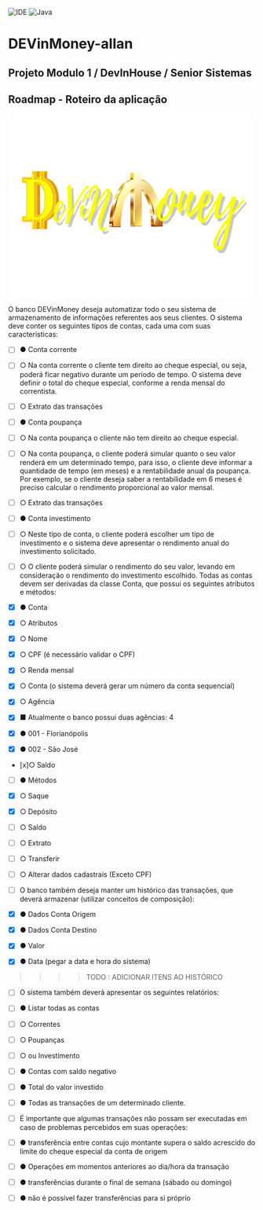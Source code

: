 ![IDE](https://img.shields.io/badge/Eclipse-2C2255?style=for-the-badge&logo=eclipse&logoColor=white)
![Java](https://img.shields.io/badge/Java-ED8B00?style=for-the-badge&logo=java&logoColor=white)

# DEVinMoney-allan

## Projeto Modulo 1 / DevInHouse / Senior Sistemas

## Roadmap - Roteiro da aplicação 

<p align="center">
        <a href="https://www.linkedin.com/in/all-an/">
        <img align="center" width="666" height="375"  src="/img/devinmoney-removebg-preview.png" />
</a>
</p>

O banco DEVinMoney deseja automatizar todo o seu sistema de armazenamento de informações referentes aos seus clientes. O sistema deve conter os seguintes tipos de contas, cada uma com suas características: 

- [ ] ● Conta corrente 
- [ ] ○ Na conta corrente o cliente tem direito ao cheque especial, ou seja, poderá ficar negativo durante um  período de tempo. O sistema deve definir o total do cheque especial, conforme a renda mensal do correntista. 
- [ ] ○ Extrato das transações 

- [ ] ● Conta poupança 
- [ ] ○ Na conta poupança o cliente não tem direito ao cheque especial. 
- [ ] ○ Na conta poupança, o cliente poderá simular quanto o seu valor renderá em um determinado tempo, para isso, o cliente deve informar a quantidade de tempo (em meses) e a rentabilidade anual da poupança. Por exemplo, se o cliente deseja saber a rentabilidade em 6 meses é preciso calcular o rendimento proporcional ao valor mensal. 
- [ ] ○ Extrato das transações 

- [ ] ● Conta investimento 
- [ ] ○ Neste tipo de conta, o cliente poderá escolher um tipo de investimento e o sistema deve apresentar o rendimento anual do investimento solicitado. 
- [ ] ○ O cliente poderá simular o rendimento do seu valor, levando em consideração o rendimento do investimento escolhido. Todas as contas devem ser derivadas da classe Conta, que possui os seguintes atributos e métodos: 

- [x] ● Conta 
- [x] ○ Atributos 
- [x] ○ Nome 
- [x] ○ CPF (é necessário validar o CPF) 
- [x] ○ Renda mensal 
- [x] ○ Conta (o sistema deverá gerar um número da conta sequencial) 
- [x] ○ Agência 
- [x] ■ Atualmente o banco possui duas agências: 4 
- [x] ● 001 - Florianópolis 
- [x] ● 002 - São José 
- [x]○ Saldo 

- [ ] ● Métodos 
- [x] ○ Saque 
- [x] ○ Depósito 
- [ ] ○ Saldo 
- [ ] ○ Extrato 
- [ ] ○ Transferir 
- [ ] ○ Alterar dados cadastrais (Exceto CPF) 

- [ ] O banco também deseja manter um histórico das transações, que deverá armazenar (utilizar conceitos de composição): 

- [x] ● Dados Conta Origem 
- [x] ● Dados Conta Destino 
- [x] ● Valor 
- [x] ● Data (pegar a data e hora do sistema) 
>>>> TODO : ADICIONAR ITENS AO HISTÓRICO

- [ ] O sistema também deverá apresentar os seguintes relatórios: 
- [ ] ● Listar todas as contas 
- [ ] ○ Correntes 
- [ ] ○ Poupanças 
- [ ] ○ ou Investimento 
- [ ] ● Contas com saldo negativo 
- [ ] ● Total do valor investido 
- [ ] ● Todas as transações de um determinado cliente. 

- [ ] É importante que algumas transações não possam ser executadas em caso de problemas percebidos em suas operações: 
- [ ] ● transferência entre contas cujo montante supera o saldo acrescido do limite do cheque especial da conta de origem 
- [ ] ● Operações em momentos anteriores ao dia/hora da transação 
- [ ] ● transferências durante o final de semana (sábado ou domingo) 
- [ ] ● não é possível fazer transferências para si próprio

